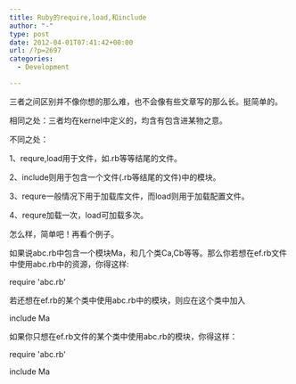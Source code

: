 ```yaml
---
title: Ruby的require,load,和include
author: "-"
type: post
date: 2012-04-01T07:41:42+00:00
url: /?p=2697
categories:
  - Development

---
```


  三者之间区别并不像你想的那么难，也不会像有些文章写的那么长。挺简单的。

相同之处：三者均在kernel中定义的，均含有包含进某物之意。

不同之处：

1、requre,load用于文件，如.rb等等结尾的文件。

2、include则用于包含一个文件(.rb等结尾的文件)中的模块。

3、requre一般情况下用于加载库文件，而load则用于加载配置文件。

4、requre加载一次，load可加载多次。

怎么样，简单吧！再看个例子。

如果说abc.rb中包含一个模块Ma，和几个类Ca,Cb等等。那么你若想在ef.rb文件中使用abc.rb中的资源，你得这样:

require 'abc.rb'

若还想在ef.rb的某个类中使用abc.rb中的模块，则应在这个类中加入

include Ma

如果你只想在ef.rb文件的某个类中使用abc.rb的模块，你得这样：

require 'abc.rb'

include Ma